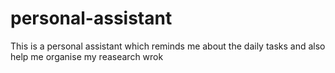 # personal-assistant
This is a personal assistant which reminds me about the daily tasks and also help me organise my reasearch wrok
